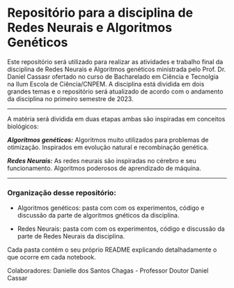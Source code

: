 # Repositório para a disciplina de Redes Neurais e Algoritmos Genéticos

Este repositório será utilizado para realizar as atividades e trabalho final da disciplina de Redes Neurais e Algoritmos genéticos ministrada pelo Prof. Dr. Daniel Cassasr ofertado no curso de Bacharelado em Ciência e Tecnolgia na Ilum Escola de Ciência/CNPEM. A disciplina está dividida em dois grandes temas e o repositório será atualizado de acordo com o andamento da disciplina no primeiro semestre de 2023.

----------------
A matéria será dividida em duas etapas ambas são inspiradas em conceitos biológicos:


***Algoritmos genéticos:*** Algoritmos muito utilizados para problemas de otimização. Inspirados em evolução natural e recombinação genética.  

***Redes Neurais:*** As redes neurais são inspiradas no cérebro e seu funcionamento. Algoritmos poderosos de aprendizado de máquina.  


-------
### Organização desse repositório: ###
* Algoritmos genéticos: pasta com com os experimentos, código e discussão da parte de algoritmos gnéticos da disciplina.


* Redes Neurais: pasta com com os experimentos, código e discussão da parte de Redes Neurais da disciplina.

Cada pasta contém o seu próprio README explicando detalhadamente o que ocorre em cada notebook.

Colaboradores: Danielle dos Santos Chagas - Professor Doutor Daniel Cassar
